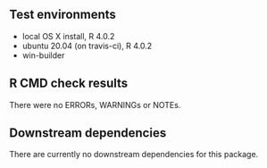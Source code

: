 ## Test environments

* local OS X install, R 4.0.2
* ubuntu 20.04 (on travis-ci), R 4.0.2
* win-builder

## R CMD check results

There were no ERRORs, WARNINGs or NOTEs.

## Downstream dependencies

There are currently no downstream dependencies for this package.
